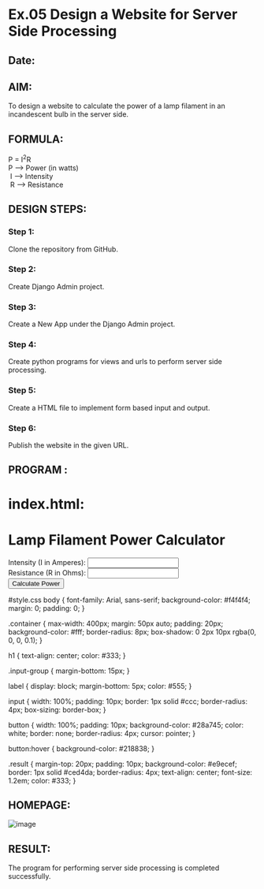 # Ex.05 Design a Website for Server Side Processing
## Date:

## AIM:
 To design a website to calculate the power of a lamp filament in an incandescent bulb in the server side. 


## FORMULA:
P = I<sup>2</sup>R
<br> P --> Power (in watts)
<br> I --> Intensity
<br> R --> Resistance

## DESIGN STEPS:

### Step 1:
Clone the repository from GitHub.

### Step 2:
Create Django Admin project.

### Step 3:
Create a New App under the Django Admin project.

### Step 4:
Create python programs for views and urls to perform server side processing.

### Step 5:
Create a HTML file to implement form based input and output.

### Step 6:
Publish the website in the given URL.

## PROGRAM :
# index.html:
<!DOCTYPE html>
<html lang="en">
<head>
    <meta charset="UTF-8">
    <meta name="viewport" content="width=device-width, initial-scale=1.0">
    <title>Lamp Filament Power Calculator</title>
    <link rel="stylesheet" href="styles.css">
</head>
<body>
    <div class="container">
        <h1>Lamp Filament Power Calculator</h1>
        <form id="power-form">
            <div class="input-group">
                <label for="intensity">Intensity (I in Amperes):</label>
                <input type="number" id="intensity" name="intensity" step="0.01" required>
            </div>
            <div class="input-group">
                <label for="resistance">Resistance (R in Ohms):</label>
                <input type="number" id="resistance" name="resistance" step="0.01" required>
            </div>
            <button type="submit">Calculate Power</button>
        </form>
       <div class="result" id="result"></div>
    </div>

   <script>
        document.getElementById('power-form').addEventListener('submit', function(event) {
            event.preventDefault();
            const intensity = parseFloat(document.getElementById('intensity').value);
            const resistance = parseFloat(document.getElementById('resistance').value);
            const power = Math.pow(intensity, 2) * resistance;

            document.getElementById('result').innerText = "Power: " + power.toFixed(2) + " Watts";
        });
    </script>
</body>
</html>

#style.css
body {
    font-family: Arial, sans-serif;
    background-color: #f4f4f4;
    margin: 0;
    padding: 0;
}

.container {
    max-width: 400px;
    margin: 50px auto;
    padding: 20px;
    background-color: #fff;
    border-radius: 8px;
    box-shadow: 0 2px 10px rgba(0, 0, 0, 0.1);
}

h1 {
    text-align: center;
    color: #333;
}

.input-group {
    margin-bottom: 15px;
}

label {
    display: block;
    margin-bottom: 5px;
    color: #555;
}

input {
    width: 100%;
    padding: 10px;
    border: 1px solid #ccc;
    border-radius: 4px;
    box-sizing: border-box;
}

button {
    width: 100%;
    padding: 10px;
    background-color: #28a745;
    color: white;
    border: none;
    border-radius: 4px;
    cursor: pointer;
}

button:hover {
    background-color: #218838;
}

.result {
    margin-top: 20px;
    padding: 10px;
    background-color: #e9ecef;
    border: 1px solid #ced4da;
    border-radius: 4px;
    text-align: center;
    font-size: 1.2em;
    color: #333;
}

## HOMEPAGE:
![image](https://github.com/user-attachments/assets/5f461b00-10df-46b5-b104-c73956897620)




## RESULT:
The program for performing server side processing is completed successfully.

